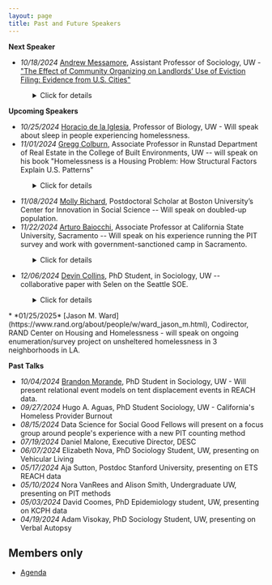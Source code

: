 ```yaml
---
layout: page
title: Past and Future Speakers
---
```


**Next Speaker**

* *10/18/2024* [Andrew Messamore](https://andrewmessamore.com/), Assistant Professor of Sociology, UW - ["The Effect of Community Organizing on Landlords’ Use of Eviction Filing: Evidence from U.S. Cities"](https://static1.squarespace.com/static/62979bf265651266e3cb6717/t/63c05431b55cc33acdff58b9/1673548849962/Messamore+-+2023+-+The+Effect+of+Community+Organizing+on+Landlords%E2%80%99+U.pdf)

<ul>
<ul>
<details>
<summary>Click for details</summary>
<b>Title</b>: The Effect of Community Organizing on Landlords’ Use of Eviction Filing: Evidence from U.S. Cities<br>
<b>Authors</b>: Andrew Messamore<br>
<b>Abstract</b>: Eviction filing rates have declined in many large cities in the United States. Existing scholarship on eviction, which focuses on discrete tenant-landlord relationships, has few explanations for this decline. I
consider whether community organizing by nonprofit organizations shapes the social organization of
communities and causes landlords to file fewer eviction filings. In cities where tenant and anti-poverty
organizing has become common, community-oriented nonprofit organizations advocate for disadvantaged communities and help residents avoid poverty. Community organizing has rarely been studied as a
predictor of housing security among low-income tenants, despite studies of how community organizing
shapes the use of property in wealthy neighborhoods. I estimate the causal effect of community organizations on eviction filing rates between 2000 and 2016 using longitudinal data and a strategy to account for
the endogeneity of nonprofits and eviction. Evidence from year-to-year models in 75 large cities spanning
sixteen years estimate that an addition of ten community nonprofits in a city of 100,000 residents is associated with a ten percent reduction in eviction filing. This effect is comparable to the effect of community
organizations on murder and is roughly a third of the association between eviction and concentrated
disadvantage.
</details>
</ul>
</ul>

**Upcoming Speakers**

* *10/25/2024* [Horacio de la Iglesia](https://www.biology.washington.edu/people/profile/horacio-de-la-iglesia), Professor of Biology, UW - Will speak about sleep in people experiencing homelessness.
* *11/01/2024* [Gregg Colburn](https://re.be.uw.edu/people/gregg-colburn/), Associate Professor in Runstad Department of Real Estate in the College of Built Environments, UW -- will speak on his book "Homelessness is a Housing Problem: How Structural Factors Explain U.S. Patterns"

<ul>
<ul>
<details>
<summary>Click for details</summary>
Gregg Colburn, an associate professor in the Runstad Department of Real Estate in the College of Built Environments at the University of Washington, will talk about his book Homelessness is a Housing Problem. The book helps us better understand the current homelessness crisis, how we got here as a nation, and how we can do better in the future. 

Using rich and detailed data, this groundbreaking book explains why homelessness has become a crisis in America and reveals the structural conditions that underlie it. In a departure from many analytical approaches, Colburn and Aldern shift their focus from the individual experiencing homelessness to the metropolitan area. Using accessible statistical analysis, they test a range of conventional beliefs about what drives the prevalence of homelessness in a given city—including mental illness, drug use, poverty, weather, generosity of public assistance, and low-income mobility—and find that none explain the regional variation observed across the country. Instead, housing market conditions, such as the cost and availability of rental housing, offer a far more convincing account. With rigor and clarity, "Homelessness Is a Housing Problem" explores U.S. cities' diverse experiences with housing precarity and offers policy solutions for unique regional contexts.
</details>
</ul>
</ul>

* *11/08/2024* [Molly Richard](https://www.mollykrichard.com/),  Postdoctoral Scholar at Boston University’s Center for Innovation in Social Science -- Will speak on doubled-up population.
* *11/22/2024* [Arturo Baiocchi](https://scholars.csus.edu/esploro/profile/arturo_baiocchi/overview), Associate Professor at California State University, Sacramento -- Will speak on his experience running the PIT survey and work with government-sanctioned camp in Sacramento.

<ul>
<ul>
<details>
<summary>Click for details</summary>
<b>Title</b>: TBD<br>
<b>Authors</b>: Arturo Baiocchi<br>
<b>Biography</b>: Dr. Baiocchi is an Associate Professor at the School of Social Work at Sacramento State and a Faculty Fellow at the Center for Health Policy, Practice, and Research (CHPRR). His research focuses on vulnerable young adults, mental health, and homelessness. He also teaches course in social welfare policy, homelessness, and community-based research.
In the past seven years, Dr. Baiocchi, along with colleagues, have drafted a series of academic publications and community reports on the prevalence and response to homelessness in Sacramento County and across the state (e.g., reports for the CA Dept of Social Services, CA Interagency Council on Homelessness, US Bureau of Justice, Sacramento Continuum of Care, CA Health Foundation). Notably, Dr. Baiocchi was the lead author of the 2022 report “State of Homelessness in Sacramento County,” which highlighted pronounced trends in growing numbers of individuals experiencing homelessness in Sacramento, ongoing racial disparities, as well as the disconnect and marginalization that many individuals living on the street feel toward policies to address homelessness. His research has been highlighted in the Sacramento Bee, the Los Angeles Times, the Chris=an Science Monitor, Kaiser Health News, Capital Public Radio, CalMatters, and other media. In October 2022, Dr. Baiocchi received the Homeless Justice Champion of the Year award from the Sacramento Housing Alliance.
</details>
</ul>
</ul>

* *12/06/2024* [Devin Collins](https://soc.washington.edu/people/devin-collins), PhD Student, in Sociology, UW -- collaborative paper with Selen on the Seattle SOE.

<ul>
<ul>
<details>
<summary>Click for details</summary>
<b>Title</b>: A Prolonged State of Emergency for Homelessness? The 2015 Proclamations in Seattle and
the Exercise of Symbolic Power<br>
<b>Authors</b>: Selen Güler and Devin Collins (co-first authors)<br>
<b>Abstract</b>: In fast-growing urban centers, growing homelessness has emerged as a vexing issue confronting
local leaders. While poverty governance scholars assert that state actors respond by embracing
strategies of punitive containment, overt criminalization may be untenable in the socially
progressive cities experiencing some of the highest rates of homelessness in the county. Through
an in-depth archival analysis of the 2015 State of Emergency (SOE) on homelessness in Seattle
and King County, this study centers a case in which policymakers neither “normalized”
homelessness nor openly projected commitments to punishment. Instead, the SOE framed
homelessness as a social and economic catastrophe brought about by rapid growth, housing
unaffordability, and policy failure. Despite this framing, immediate post-emergency policies
remained narrowly focused on punitive, short-term interventions targeting the physical and
administrative visibility of homelessness rather than its structural drivers. Drawing on Bourdieu’s
theory of the state, we interpret the SOE and subsequent policies as an exercise of symbolic
power stemming from officials’ need to reconcile the fiscal and social contradictions that
increasing homelessness presents. By interrogating the disjuncture between official discourse and
policy, this study offers new insights on the operation of social control and crisis mitigation in
contemporary neoliberal cities.
</details>
</ul>
</ul>
* *01/25/2025* [Jason M. Ward](https://www.rand.org/about/people/w/ward_jason_m.html), Codirector, RAND Center on Housing and Homelessness - will speak on ongoing enumeration/survey project on unsheltered homelessness in 3 neighborhoods in LA.

**Past Talks**
* *10/04/2024* [Brandon Morande](https://soc.washington.edu/people/brandon-morande), PhD Student in Sociology, UW - Will present relational event models on tent displacement events in REACH data. 
* *09/27/2024* Hugo A. Aguas, PhD Student Sociology, UW - California's Homeless Provider Burnout
* *08/15/2024* Data Science for Social Good Fellows will present on a focus group around people's experience with a new PIT counting method
* *07/19/2024* Daniel Malone, Executive Director, DESC
* *06/07/2024* Elizabeth Nova, PhD Sociology Student, UW, presenting on Vehicular Living
* *05/17/2024* Aja Sutton, Postdoc Stanford University, presenting on ETS REACH data
* *05/10/2024* Nora VanRees and Alison Smith, Undergraduate UW, presenting on PIT methods
* *05/03/2024* David Coomes, PhD Epidemiology student, UW, presenting on KCPH data
* *04/19/2024* Adam Visokay, PhD Sociology Student, UW, presenting on Verbal Autopsy


## Members only

* [Agenda](https://docs.google.com/document/d/1sbar4qTzC6Jqgywb1WGYRUvwqwzAYTi07KiOsdEg4pE/edit?usp=sharing)
